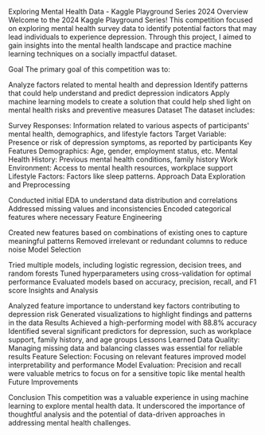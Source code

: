 Exploring Mental Health Data - Kaggle Playground Series 2024
Overview
Welcome to the 2024 Kaggle Playground Series! This competition focused on exploring mental health survey data to identify potential factors that may lead individuals to experience depression. Through this project, I aimed to gain insights into the mental health landscape and practice machine learning techniques on a socially impactful dataset.

Goal
The primary goal of this competition was to:

Analyze factors related to mental health and depression
Identify patterns that could help understand and predict depression indicators
Apply machine learning models to create a solution that could help shed light on mental health risks and preventive measures
Dataset
The dataset includes:

Survey Responses: Information related to various aspects of participants' mental health, demographics, and lifestyle factors
Target Variable: Presence or risk of depression symptoms, as reported by participants
Key Features
Demographics: Age, gender, employment status, etc.
Mental Health History: Previous mental health conditions, family history
Work Environment: Access to mental health resources, workplace support
Lifestyle Factors: Factors like sleep patterns.
Approach
Data Exploration and Preprocessing

Conducted initial EDA to understand data distribution and correlations
Addressed missing values and inconsistencies
Encoded categorical features where necessary
Feature Engineering

Created new features based on combinations of existing ones to capture meaningful patterns
Removed irrelevant or redundant columns to reduce noise
Model Selection

Tried multiple models, including logistic regression, decision trees, and random forests
Tuned hyperparameters using cross-validation for optimal performance
Evaluated models based on accuracy, precision, recall, and F1 score
Insights and Analysis

Analyzed feature importance to understand key factors contributing to depression risk
Generated visualizations to highlight findings and patterns in the data
Results
Achieved a high-performing model with 88.8% accuracy 
Identified several significant predictors for depression, such as workplace support, family history, and age groups
Lessons Learned
Data Quality: Managing missing data and balancing classes was essential for reliable results
Feature Selection: Focusing on relevant features improved model interpretability and performance
Model Evaluation: Precision and recall were valuable metrics to focus on for a sensitive topic like mental health
Future Improvements

Conclusion
This competition was a valuable experience in using machine learning to explore mental health data. It underscored the importance of thoughtful analysis and the potential of data-driven approaches in addressing mental health challenges.

